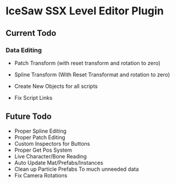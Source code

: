 # IceSaw SSX Level Editor Plugin
 
## Current Todo
 
 ### Data Editing
 - Patch Transform (with reset transform and rotation to zero)
 - Spline Transform (With Reset Transformat and rotation to zero)
 
 - Create New Objects for all scripts
 - Fix Script Links
 
## Future Todo
 - Proper Spline Editing
 - Proper Patch Editing
 - Custom Inspectors for Buttons
 - Proper Get Pos System
 - Live Character/Bone Reading
 - Auto Update Mat/Prefabs/Instances
 - Clean up Particle Prefabs To much unneeded data
 - Fix Camera Rotations